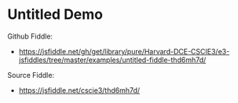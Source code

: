 # Untitled Demo

Github Fiddle:
- https://jsfiddle.net/gh/get/library/pure/Harvard-DCE-CSCIE3/e3-jsfiddles/tree/master/examples/untitled-fiddle-thd6mh7d/

Source Fiddle:
- https://jsfiddle.net/cscie3/thd6mh7d/

